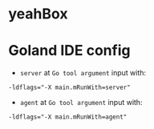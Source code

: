 # yeahBox

# Goland IDE config
* `server` at `Go tool argument` input with:
```
-ldflags="-X main.mRunWith=server"
```

* `agent` at `Go tool argument` input with:
```
-ldflags="-X main.mRunWith=agent"
```